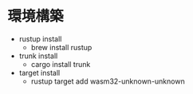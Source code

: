 # 環境構築
- rustup install
    - brew install rustup
- trunk install
    - cargo install trunk
- target install
    - rustup target add wasm32-unknown-unknown
